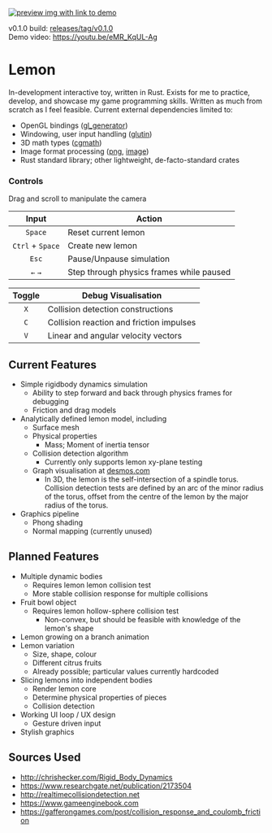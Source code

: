 [![preview img with link to demo](https://i.imgur.com/8j7793v.png)](https://youtu.be/eMR_KqUL-Ag)

v0.1.0 build: [releases/tag/v0.1.0](https://github.com/gluyas/lemon/releases/tag/v0.1.0)  
Demo video: https://youtu.be/eMR_KqUL-Ag

# Lemon

In-development interactive toy, written in Rust. Exists for me to practice, develop, and showcase my game programming skills. Written as much from scratch as I feel feasible. Current external dependencies limited to:
- OpenGL bindings ([gl_generator](https://crates.io/crates/gl_generator))
- Windowing, user input handling ([glutin](https://crates.io/crates/glutin))
- 3D math types ([cgmath](https://crates.io/crates/cgmath))
- Image format processing ([png](https://crates.io/crates/png), [image](https://crates.io/crates/image))
- Rust standard library; other lightweight, de-facto-standard crates

### Controls
Drag and scroll to manipulate the camera

| Input | Action |
| :---: | ----- |
| `Space` | Reset current lemon |
| `Ctrl` + `Space` | Create new lemon |
| `Esc` | Pause/Unpause simulation |
| `←` `→` | Step through physics frames while paused |

| Toggle | Debug Visualisation |
| :--------: | ----------------------- |
| `X` | Collision detection constructions |
| `C` | Collision reaction and friction impulses |
| `V` | Linear and angular velocity vectors  |

## Current Features
- Simple rigidbody dynamics simulation
  - Ability to step forward and back through physics frames for debugging
  - Friction and drag models
- Analytically defined lemon model, including
  - Surface mesh
  - Physical properties
    - Mass; Moment of inertia tensor
  - Collision detection algorithm
    - Currently only supports lemon xy-plane testing
  - Graph visualisation at [desmos.com](https://www.desmos.com/calculator/z7ijifw8pc)
    - In 3D, the lemon is the self-intersection of a spindle torus. Collision detection tests are defined by an arc of the minor radius of the torus, offset from the centre of the lemon by the major radius of the torus.
- Graphics pipeline
  - Phong shading
  - Normal mapping (currently unused)

## Planned Features
- Multiple dynamic bodies
  - Requires lemon lemon collision test
  - More stable collision response for multiple collisions
- Fruit bowl object
  - Requires lemon hollow-sphere collision test
    - Non-convex, but should be feasible with knowledge of the lemon's shape
- Lemon growing on a branch animation
- Lemon variation
  - Size, shape, colour
  - Different citrus fruits
  - Already possible; particular values currently hardcoded
- Slicing lemons into independent bodies
  - Render lemon core
  - Determine physical properties of pieces
  - Collision detection
- Working UI loop / UX design
  - Gesture driven input
- Stylish graphics

## Sources Used
- http://chrishecker.com/Rigid_Body_Dynamics
- https://www.researchgate.net/publication/2173504
- http://realtimecollisiondetection.net
- https://www.gameenginebook.com
- https://gafferongames.com/post/collision_response_and_coulomb_friction

